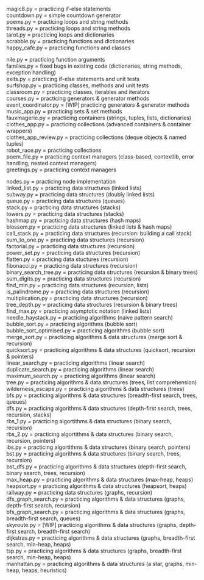 magic8.py = practicing if-else statements  
countdown.py = simple countdown generator  
poems.py = practicing loops and string methods  
threads.py =  practicing loops and string methods  
tarot.py = practicing loops and dictionaries  
scrabble.py = practicing functions and dictionaries  
happy_cafe.py = practicing functions and classes  
  
nile.py = practicing function arguments  
families.py = fixed bugs in existing code (dictionaries, string methods, exception handling)  
exits.py = practicing if-else statements and unit tests  
surfshop.py = practicing classes, methods and unit tests  
classroom.py = practicing classes, iterables and iterators  
courses.py = practicing generators & generator methods  
event_coordinator.py = [WIP] practicing generators & generator methods  
music_app.py = practicing sets & set methods  
fauxmagerie.py = practicing containers (strings, tuples, lists, dictionaries)  
clothes_app.py = practicing collections (advanced containers & container wrappers)  
clothes_app_review.py = practicing collections (deque objects & named tuples)  
robot_race.py = practicing collections  
poem_file.py = practicing context managers (class-based, contextlib, error handling, nested context managers)  
greetings.py = practicing context managers  

nodes.py = practicing node implementation  
linked_list.py = practicing data structures (linked lists)  
subway.py = practicing data structures (doubly linked lists)  
queue.py = practicing data structures (queues)  
stack.py = practicing data structures (stacks)  
towers.py = practicing data structures (stacks)  
hashmap.py = practicing data structures (hash maps)  
blossom.py = practicing data structures (linked lists & hash maps)  
call_stack.py = practicing data structures (recursion: building a call stack)  
sum_to_one.py = practicing data structures (recursion)  
factorial.py = practicing data structures (recursion)  
power_set.py = practicing data structures (recursion)  
flatten.py = practicing data stuctures (recursion)  
fibonacci.py = practicing data structures (recursion)  
binary_search_tree.py = practicing data structures (recursion & binary trees)  
sum_digits.py = practicing data structures (recursion)  
find_min.py = practicing data structures (recursion, lists)  
is_palindrome.py = practicing data structures (recursion)  
multiplication.py = practicing data structures (recursion)  
tree_depth.py = practicing data structures (recursion & binary trees)  
find_max.py = practicing asymptotic notation (linked lists)  
needle_haystack.py = practicing algorithms (naive pattern search)  
bubble_sort.py = practicing algorithms (bubble sort)  
bubble_sort_optimised.py = practicing algorithms (bubble sort)  
merge_sort.py = practicing algorithms & data structures (merge sort & recursion)  
quicksort.py = practicing algorithms & data structures (quicksort, recursion & pointers)  
linear_search.py = practicing algorithms (linear search)  
duplicate_search.py = practicing algorithms (linear search)  
maximum_search.py = practicing algorithms (linear search)  
tree.py = practicing algorithms & data structures (trees, list comprehension)  
wilderness_escape.py = practicing algorithms & data structures (trees)  
bfs.py = practicing algorithms & data structures (breadth-first search, trees, queues)  
dfs.py = practicing algorithms & data structures (depth-first search, trees, recursion, stacks)  
rbs_1.py = practicing algortithms & data structures (binary search, recursion)  
rbs_2.py = practicing algortithms & data structures (binary search, recursion, pointers)  
ibs.py = practicing algortithms & data structures (binary search, pointers)  
bst.py = practicing algorithms & data structures (binary search, trees, recursion)  
bst_dfs.py = practicing algorithms & data structures (depth-first search, binary search, trees, recursion)  
max_heap.py = practicing algorithms & data structures (max-heap, heaps)  
heapsort.py = practicing algorithms & data structures (heapsort, heaps)  
railway.py = practicing data structures (graphs, recursion)  
dfs_graph_search.py = practicing algorithms & data structures (graphs, depth-first search, recursion)  
bfs_graph_search.py = practicing algorithms & data structures (graphs, breadth-first search, queues)  
skyroute.py = [WIP] practicing algorithms & data structures (graphs, depth-first search, breadth-first search)  
dijkstras.py = practicing algorithms & data structures (graphs, breadth-first search, min-heap, heaps)  
tsp.py = practicing algorithms & data structures (graphs, breadth-first search, min-heap, heaps)  
manhattan.py = practicing algorithms & data structures (a star, graphs, min-heap, heaps, heuristics)  

